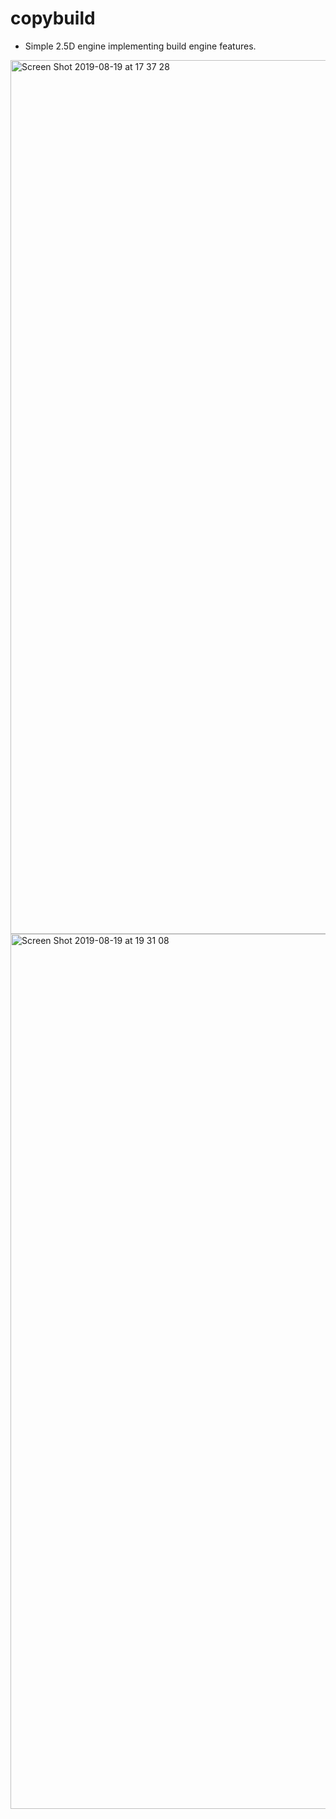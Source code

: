 # copybuild
* Simple 2.5D engine implementing build engine features.
<img width="1398" alt="Screen Shot 2019-08-19 at 17 37 28" src="https://user-images.githubusercontent.com/31967575/63274886-41295480-c2a9-11e9-990e-cc97304bcbed.png">
<img width="1400" alt="Screen Shot 2019-08-19 at 19 31 08" src="https://user-images.githubusercontent.com/31967575/63282662-fcf18080-c2b7-11e9-9fb2-2718deb7b361.png">
